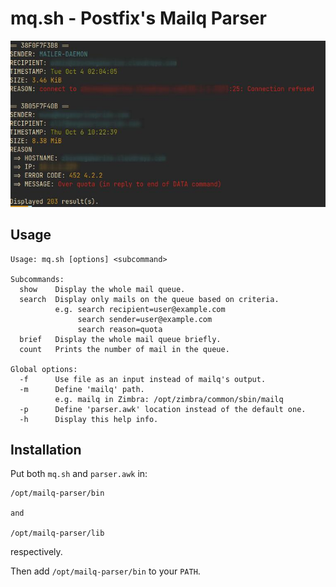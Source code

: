 # mq.sh - Postfix's Mailq Parser

![Screenshot](./screenshot.jpg)

## Usage

```
Usage: mq.sh [options] <subcommand>

Subcommands:
  show    Display the whole mail queue.
  search  Display only mails on the queue based on criteria.
          e.g. search recipient=user@example.com
               search sender=user@example.com
               search reason=quota
  brief   Display the whole mail queue briefly.
  count   Prints the number of mail in the queue.

Global options:
  -f      Use file as an input instead of mailq's output.
  -m      Define 'mailq' path.
          e.g. mailq in Zimbra: /opt/zimbra/common/sbin/mailq
  -p      Define 'parser.awk' location instead of the default one.
  -h      Display this help info.
```

## Installation

Put both `mq.sh` and `parser.awk` in:

```
/opt/mailq-parser/bin

and

/opt/mailq-parser/lib
```

respectively.

Then add `/opt/mailq-parser/bin` to your `PATH`.
